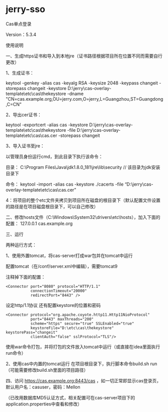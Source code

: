 # jerry-sso
Cas单点登录

Version：5.3.4

使用说明

一、生成https证书和导入到本地jre（证书路径根据项目所在位置不同而需要自行更改）

1、生成证书：

keytool -genkey -alias cas -keyalg RSA -keysize 2048 -keypass changeit -storepass changeit -keystore D:\jerry\cas-overlay-template\etc\cas\thekeystore -dname "CN=cas.example.org,OU=jerry.com,O=jerry,L=Guangzhou,ST=Guangdong,C=CN"

2、导出cer证书：

keytool -exportcert -alias cas -keystore D:\jerry\cas-overlay-template\etc\cas\thekeystore -file D:\jerry\cas-overlay-template\etc\cas\cas.cer -storepass changeit

3、导入证书至jre：

以管理员身份运行cmd，到此目录下执行该命令：

目录： C:\Program Files\Java\jdk1.8.0_181\jre\lib\security        // 该目录为jdk安装目录下

命令： keytool -import -alias cas -keystore ./cacerts -file “D:\jerry\cas-overlay-template\etc\cas\cas.cer”

4：将项目的整个etc文件夹拷贝到项目所在磁盘的根目录下（默认配置文件设置的路径是在项目磁盘根目录下，可以自己修改）

二、修改hosts文件（C:\Windows\System32\drivers\etc\hosts），加入下面的配置：
127.0.0.1        cas.example.org

三、运行

两种运行方式：

1、使用外置tomcat，将cas-server打成war包并在tomcat中运行

配置tomcat（在/conf/server.xml中编辑），需要tomcat9

注释掉下面的配置：

    <Connector port="8080" protocol="HTTP/1.1"
               connectionTimeout="20000"
               redirectPort="8443" />


设定http/1.1协议 还有配置keystore的位置和密码

    <Connector protocol="org.apache.coyote.http11.Http11NioProtocol"
               port="8443" maxThreads="200"
               scheme="https" secure="true" SSLEnabled="true"
               keystoreFile="D:\etc\cas\thekeystore" keystorePass="changeit"
               clientAuth="false" sslProtocol="TLS"/>
               
使用war命令打包，并将打包的文件放入tomcat中运行（或直接在idea里面执行run命令）

2、使用cas中内置的tomcat运行
在项目根目录下，执行脚本命令build.sh run （可能需要修改build.sh里面的项目路径）

四、访问 https://cas.example.org:8443/cas ，如一切正常即显示cas登录页，默认用户名：casuser，密码：Mellon

（已改用数据库MD5认证方式，相关配置可在cas-server项目下的application.properties中查看和修改）

